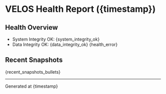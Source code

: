 # VELOS Health Report ({timestamp})

## Health Overview
- System Integrity OK: {system_integrity_ok}
- Data Integrity OK: {data_integrity_ok}
{health_error}

## Recent Snapshots
{recent_snapshots_bullets}

---
Generated at {timestamp}
